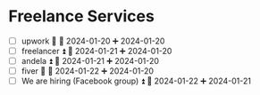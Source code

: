 # Freelance Services
- [ ] upwork 🔺 📅 2024-01-20 ➕ 2024-01-20 
- [ ] freelancer ⏫ 📅 2024-01-21 ➕ 2024-01-20 
- [ ] andela ⏫ 📅 2024-01-21 ➕ 2024-01-20 
- [ ] fiver 🔼 📅 2024-01-22 ➕ 2024-01-20 
- [ ] We are hiring (Facebook group) ⏫ 📅 2024-01-22 ➕ 2024-01-21 
